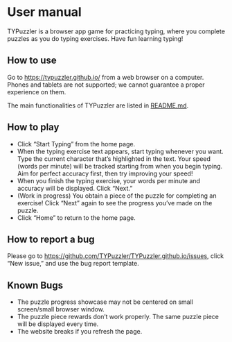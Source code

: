 # User manual

TYPuzzler is a browser app game for practicing typing, where you complete puzzles as you do typing exercises. Have fun learning typing!

## How to use

Go to https://typuzzler.github.io/ from a web browser on a computer. Phones and tablets are not supported; we cannot guarantee a proper experience on them.

The main functionalities of TYPuzzler are listed in [README.md](/README.md).

## How to play
- Click “Start Typing” from the home page.
- When the typing exercise text appears, start typing whenever you want. Type the current character that’s highlighted in the text. Your speed (words per minute) will be tracked starting from when you begin typing. Aim for perfect accuracy first, then try improving your speed!
- When you finish the typing exercise, your words per minute and accuracy will be displayed. Click “Next.”
- (Work in progress) You obtain a piece of the puzzle for completing an exercise! Click “Next” again to see the progress you’ve made on the puzzle.
- Click “Home” to return to the home page.

## How to report a bug

Please go to https://github.com/TYPuzzler/TYPuzzler.github.io/issues, click “New issue,” and use the bug report template.

## Known Bugs

- The puzzle progress showcase may not be centered on small screen/small browser window.
- The puzzle piece rewards don’t work properly. The same puzzle piece will be displayed every time.
- The website breaks if you refresh the page.
